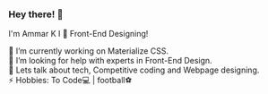  ### Hey there! 👋                                                
                                                           
<!--     
**Ammarkb/Ammarkb** is a ✨ _special_ ✨ repository because its `README.md` (this file) appears on your GitHub profile.-->
    
I'm Ammar K
I 💓 Front-End Designing!       
    
🔭 I’m currently working on Materialize CSS.                                                                                                    
🤔 I’m looking for help with experts in Front-End Design.                                                     
💬 Lets talk about tech, Competitive coding and Webpage designing.                                                                    
⚡ Hobbies: To Code💻 |  football⚽
   
       
         

                
                    
    
        
   

